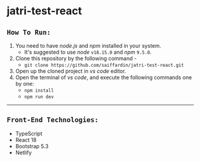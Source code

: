 # jatri-test-react

## `How To Run:` 

1. You need to have *node.js* and *npm* installed in your system. 
    - It's suggested to use *node* `v18.15.0` and *npm* `9.5.0`.
2. Clone this repository by the following command -
    - `git clone https://github.com/saiffardin/jatri-test-react.git`
3. Open up the cloned project in *vs code* editor.
4. Open the terminal of *vs code*, and execute the following commands one by one:
    - `npm install`
    - `npm run dev` 

---


## `Front-End Technologies:`

- TypeScript
- React 18
- Bootstrap 5.3
- Netlify
